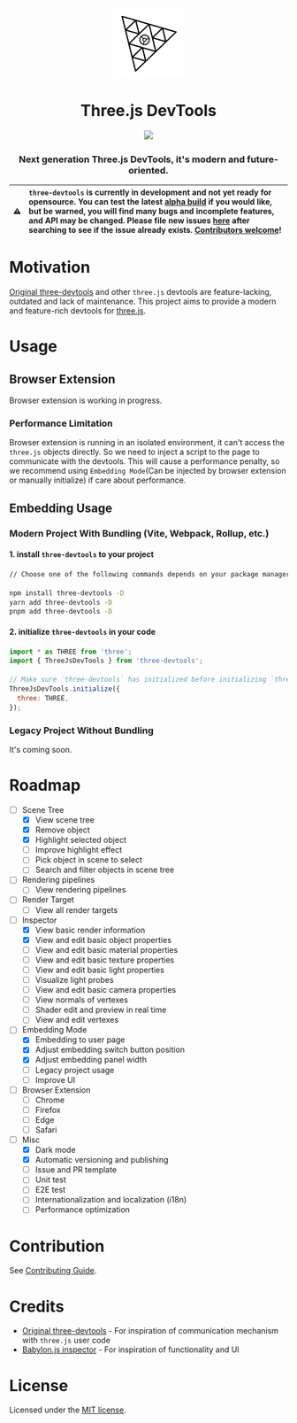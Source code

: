 <p align="center">
  <img src="./resource/logo.svg" height="128">
  <h1 align="center">Three.js DevTools</h1>
</p>

<p align="center">
  <a href="https://www.npmjs.com/package/three-devtools"><img src="https://img.shields.io/npm/v/three-devtools?style=for-the-badge"></a>
</p>

<h3 align="center">
  Next generation Three.js DevTools, it's modern and future-oriented.
</h3>

| ⚠️  | `three-devtools` is currently in development and not yet ready for opensource. You can test the latest [alpha build](https://github.com/vimcaw/three-devtools/releases/latest) if you would like, but be warned, you will find many bugs and incomplete features, and API may be changed. Please file new issues [here](https://github.com/vimcaw/three-devtools/issues) after searching to see if the issue already exists. [Contributors welcome](https://github.com/vimcaw/three-devtools/blob/main/CONTRIBUTING.md)! |
| --- | :----------------------------------------------------------------------------------------------------------------------------------------------------------------------------------------------------------------------------------------------------------------------------------------------------------------------------------------------------------------------------------------------------------------------------------------------------------------------------------------------------------------------- |

# Motivation

[Original three-devtools](https://github.com/threejs/three-devtools) and other `three.js` devtools are feature-lacking, outdated and lack of maintenance. This project aims to provide a modern and feature-rich devtools for [three.js](https://threejs.org).

# Usage

## Browser Extension

Browser extension is working in progress.

### Performance Limitation

Browser extension is running in an isolated environment, it can't access the `three.js` objects directly. So we need to inject a script to the page to communicate with the devtools. This will cause a performance penalty, so we recommend using `Embedding Mode`(Can be injected by browser extension or manually initialize) if care about performance.

## Embedding Usage

### Modern Project With Bundling (Vite, Webpack, Rollup, etc.)

#### 1. install `three-devtools` to your project

```bash
// Choose one of the following commands depends on your package manager

npm install three-devtools -D
yarn add three-devtools -D
pnpm add three-devtools -D
```

#### 2. initialize `three-devtools` in your code

```js
import * as THREE from 'three';
import { ThreeJsDevTools } from 'three-devtools';

// Make sure `three-devtools` has initialized before initializing `three.js`
ThreeJsDevTools.initialize({
  three: THREE,
});
```

### Legacy Project Without Bundling

It's coming soon.

# Roadmap

- [ ] Scene Tree
  - [x] View scene tree
  - [x] Remove object
  - [x] Highlight selected object
  - [ ] Improve highlight effect
  - [ ] Pick object in scene to select
  - [ ] Search and filter objects in scene tree
- [ ] Rendering pipelines
  - [ ] View rendering pipelines
- [ ] Render Target
  - [ ] View all render targets
- [ ] Inspector
  - [x] View basic render information
  - [x] View and edit basic object properties
  - [ ] View and edit basic material properties
  - [ ] View and edit basic texture properties
  - [ ] View and edit basic light properties
  - [ ] Visualize light probes
  - [ ] View and edit basic camera properties
  - [ ] View normals of vertexes
  - [ ] Shader edit and preview in real time
  - [ ] View and edit vertexes
- [ ] Embedding Mode
  - [x] Embedding to user page
  - [x] Adjust embedding switch button position
  - [x] Adjust embedding panel width
  - [ ] Legacy project usage
  - [ ] Improve UI
- [ ] Browser Extension
  - [ ] Chrome
  - [ ] Firefox
  - [ ] Edge
  - [ ] Safari
- [ ] Misc
  - [x] Dark mode
  - [x] Automatic versioning and publishing
  - [ ] Issue and PR template
  - [ ] Unit test
  - [ ] E2E test
  - [ ] Internationalization and localization (i18n)
  - [ ] Performance optimization

# Contribution

See [Contributing Guide](CONTRIBUTING.md).

# Credits

- [Original three-devtools](https://github.com/threejs/three-devtools) - For inspiration of communication mechanism with `three.js` user code
- [Babylon.js inspector](https://doc.babylonjs.com/toolsAndResources/inspector) - For inspiration of functionality and UI

# License

Licensed under the [MIT license](./LICENSE).
